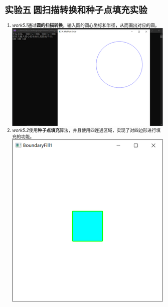 # 实验五 圆扫描转换和种子点填充实验
1. *work5.1*通过**圆的扫描转换**，输入圆的圆心坐标和半径，从而画出对应的圆。
![avatar](/袁新宇_20201060335/images/work5.1.png)
2. *work5.2*使用**种子点填充**算法，并且使用四连通区域，实现了对四边形进行填充的功能。
![avatar](/袁新宇_20201060335/images/work5.2.png)
